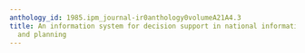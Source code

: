 ```yaml
---
anthology_id: 1985.ipm_journal-ir0anthology0volumeA21A4.3
title: An information system for decision support in national information policy-making
  and planning
---
```

